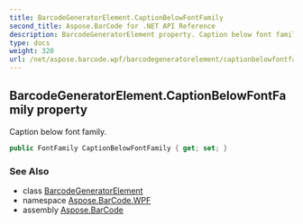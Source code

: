 ```yaml
---
title: BarcodeGeneratorElement.CaptionBelowFontFamily
second_title: Aspose.BarCode for .NET API Reference
description: BarcodeGeneratorElement property. Caption below font family
type: docs
weight: 320
url: /net/aspose.barcode.wpf/barcodegeneratorelement/captionbelowfontfamily/
---
```

## BarcodeGeneratorElement.CaptionBelowFontFamily property

Caption below font family.

```csharp
public FontFamily CaptionBelowFontFamily { get; set; }
```

### See Also

* class [BarcodeGeneratorElement](../)
* namespace [Aspose.BarCode.WPF](../../barcodegeneratorelement/)
* assembly [Aspose.BarCode](../../../)


